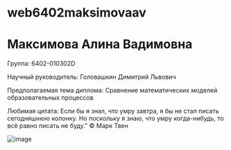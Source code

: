 # web6402maksimovaav
# Максимова Алина Вадимовна

Группа: 6402-010302D

Научный руководитель: Головашкин Димитрий Львович

Предполагаемая тема диплома: Сравнение математических моделей образовательных процессов

Любимая цитата: Если бы я знал, что умру завтра, я бы не стал писать сегодняшнюю колонку. Но поскольку я знаю, что умру когда-нибудь, то всё равно писать не буду." 
© Марк Твен

![image](https://github.com/user-attachments/assets/6d30a403-2dbe-41e1-8bbd-87262a0831d4)

